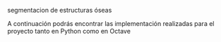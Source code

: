segmentacion de estructuras óseas

A continuación podrás encontrar las implementación realizadas para el proyecto tanto en Python como en Octave 
